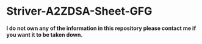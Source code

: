 # Striver-A2ZDSA-Sheet-GFG

**I do not own any of the information in this repository please contact me if you want it to be taken down.**
